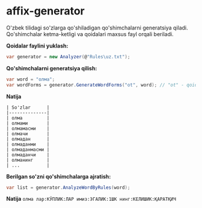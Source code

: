 # affix-generator

O'zbek tilidagi so'zlarga qo'shiladigan qo'shimchalarni generatsiya qiladi.
Qo'shimchalar ketma-ketligi va qoidalari maxsus fayl orqali beriladi.

**Qoidalar faylini yuklash:**
```c#
var generator = new Analyzer(@"Rules\uz.txt");
```
**Qo'shimchalarni generatsiya qilish:**
```c#
var word = "олма";
var wordForms = generator.GenerateWordForms("ot", word); // "ot" - qoida nomi
```
**Natija**
```
| So'zlar      |
|--------------|
| олма         |
| олмами       |
| олмамасми    |
| олмачи       |
| олмадан      |
| олмаданми    |
| олмаданмасми |
| олмаданчи    |
| олманинг     |
| ...          |
```
**Berilgan so'zni qo'shimchalarga ajratish:**
```c#
var list = generator.AnalyzeWordByRules(word);
```

**Natija**
```олма лар:КЎПЛИК:ЛАР имиз:ЭГАЛИК:1ШК нинг:КЕЛИШИК:ҚАРАТҚИЧ```
